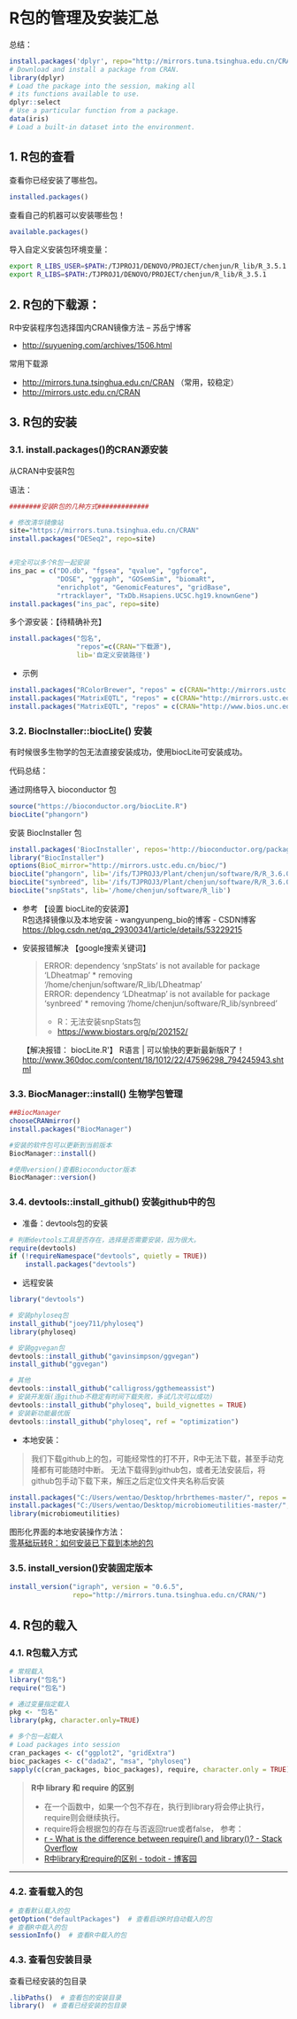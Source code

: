 # R包的管理及安装汇总

总结：
```R
install.packages('dplyr', repo="http://mirrors.tuna.tsinghua.edu.cn/CRAN")
# Download and install a package from CRAN.
library(dplyr)
# Load the package into the session, making all
# its functions available to use.
dplyr::select
# Use a particular function from a package.
data(iris)
# Load a built-in dataset into the environment.
```

## 1. R包的查看
查看你已经安装了哪些包。
```R
installed.packages()
```
查看自己的机器可以安装哪些包！
```R
available.packages()
```

导入自定义安装包环境变量：
```bash
export R_LIBS_USER=$PATH:/TJPROJ1/DENOVO/PROJECT/chenjun/R_lib/R_3.5.1
export R_LIBS=$PATH:/TJPROJ1/DENOVO/PROJECT/chenjun/R_lib/R_3.5.1
```

## 2. R包的下载源：
R中安装程序包选择国内CRAN镜像方法 – 苏岳宁博客
- http://suyuening.com/archives/1506.html

常用下载源
- http://mirrors.tuna.tsinghua.edu.cn/CRAN （常用，较稳定）
- http://mirrors.ustc.edu.cn/CRAN


## 3. R包的安装

### 3.1. install.packages()的CRAN源安装
从CRAN中安装R包

语法：
```R
########安装R包的几种方式#############

# 修改清华镜像站
site="https://mirrors.tuna.tsinghua.edu.cn/CRAN"
install.packages("DESeq2", repo=site)


#完全可以多个R包一起安装
ins_pac = c("DO.db", "fgsea", "qvalue", "ggforce",
            "DOSE", "ggraph", "GOSemSim", "biomaRt",
            "enrichplot", "GenomicFeatures", "gridBase",
            "rtracklayer", "TxDb.Hsapiens.UCSC.hg19.knownGene")
install.packages("ins_pac", repo=site)
```

多个源安装：【待精确补充】
```R
install.packages("包名",
                 "repos"=c(CRAN="下载源"),
                 lib='自定义安装路径')
```

- 示例
```R
install.packages("RColorBrewer", "repos" = c(CRAN="http://mirrors.ustc.edu.cn/CRAN"), lib='/home/chenjun/software/R_lib')
install.packages("MatrixEQTL", "repos" = c(CRAN="http://mirrors.ustc.edu.cn/CRAN"), lib='/TJPROJ1/DENOVO/PROJECT/chenjun/R_lib/R_3.5.1')
install.packages("MatrixEQTL", "repos" = c(CRAN="http://www.bios.unc.edu/research/genomic_software/Matrix_eQTL/"), lib='/TJPROJ1/DENOVO/PROJECT/chenjun/R_lib')
```

### 3.2. BiocInstaller::biocLite() 安装
有时候很多生物学的包无法直接安装成功，使用biocLite可安装成功。

代码总结：

通过网络导入 bioconductor 包
```R
source("https://bioconductor.org/biocLite.R")
biocLite("phangorn")
```

安装 BiocInstaller 包
```R
install.packages('BiocInstaller', repos='http://bioconductor.org/packages/3.7/bioc')
library("BiocInstaller")
options(BioC_mirror="http://mirrors.ustc.edu.cn/bioc/")
biocLite("phangorn", lib='/ifs/TJPROJ3/Plant/chenjun/software/R/R_3.6.0_package')
biocLite("synbreed", lib='/ifs/TJPROJ3/Plant/chenjun/software/R/R_3.6.0_package')
biocLite("snpStats", lib='/home/chenjun/software/R_lib')
```

- 参考 【设置 biocLite的安装源】  
    R包选择镜像以及本地安装 - wangyunpeng_bio的博客 - CSDN博客  
    https://blog.csdn.net/qq_29300341/article/details/53229215

- 安装报错解决 【google搜索关键词】
    > ERROR: dependency ‘snpStats’ is not available for package ‘LDheatmap’ * removing ‘/home/chenjun/software/R_lib/LDheatmap’  
    > ERROR: dependency ‘LDheatmap’ is not available for package ‘synbreed’ * removing ‘/home/chenjun/software/R_lib/synbreed’
    > - R：无法安装snpStats包
    > - https://www.biostars.org/p/202152/

    【解决报错： biocLite.R'】
    R语言 | 可以愉快的更新最新版R了！
    http://www.360doc.com/content/18/1012/22/47596298_794245943.shtml

### 3.3. BiocManager::install() 生物学包管理

```R
##BiocManager
chooseCRANmirror()
install.packages("BiocManager")

#安装的软件包可以更新到当前版本
BiocManager::install()

#使用version()查看Bioconductor版本
BiocManager::version()
```


### 3.4. devtools::install_github() 安装github中的包

- 准备：devtools包的安装

```R
# 判断devtools工具是否存在，选择是否需要安装，因为很大。
require(devtools)
if (!requireNamespace("devtools", quietly = TRUE))
    install.packages("devtools")
```

- 远程安装

```R
library("devtools")

# 安装phyloseq包
install_github("joey711/phyloseq")
library(phyloseq)

# 安装ggvegan包
devtools::install_github("gavinsimpson/ggvegan")
install_github("ggvegan")

# 其他
devtools::install_github("calligross/ggthemeassist")
# 安装开发版(连github不稳定有时间下载失败，多试几次可以成功)
devtools::install_github("phyloseq", build_vignettes = TRUE)
# 安装新功能最优版
devtools::install_github("phyloseq", ref = "optimization")
```

- 本地安装：
> 我们下载github上的包，可能经常性的打不开，R中无法下载，甚至手动克隆都有可能随时中断。
> 无法下载得到github包，或者无法安装后，将github包手动下载下来，解压之后定位文件夹名称后安装
```R
install.packages("C:/Users/wentao/Desktop/hrbrthemes-master/", repos = NULL, type = "source")
install.packages("C:/Users/wentao/Desktop/microbiomeutilities-master/", repos = NULL, type = "source")
library(microbiomeutilities)
```
图形化界面的本地安装操作方法：  
[零基础玩转R：如何安装已下载到本地的包](https://mp.weixin.qq.com/s/RJ4-1i8QvtpO3Ay_XWeQOg)


### 3.5. install_version()安装固定版本
```R
install_version("igraph", version = "0.6.5",
                repo="http://mirrors.tuna.tsinghua.edu.cn/CRAN/")
```


## 4. R包的载入

### 4.1. R包载入方式


```R
# 常规载入
library("包名")
require("包名")

# 通过变量指定载入
pkg <- "包名"
library(pkg, character.only=TRUE)

# 多个包一起载入
# Load packages into session
cran_packages <- c("ggplot2", "gridExtra")
bioc_packages <- c("dada2", "msa", "phyloseq")
sapply(c(cran_packages, bioc_packages), require, character.only = TRUE)

```

> **R中 library 和 require 的区别**  
> - 在一个函数中，如果一个包不存在，执行到library将会停止执行，require则会继续执行。
> - require将会根据包的存在与否返回true或者false，
> 参考：
> - [r - What is the difference between require() and library()? - Stack Overflow](https://stackoverflow.com/questions/5595512/what-is-the-difference-between-require-and-library)
> - [R中library和require的区别 - todoit - 博客园](https://www.cnblogs.com/todoit/archive/2012/10/24/2736514.html)


---
### 4.2. 查看载入的包

```R
# 查看默认载入的包
getOption("defaultPackages")  # 查看启动R时自动载入的包
# 查看R中载入的包
sessionInfo()  # 查看R中载入的包
```

### 4.3. 查看包安装目录
查看已经安装的包目录
```R
.libPaths()  # 查看包的安装目录
library()  # 查看已经安装的包目录
```
